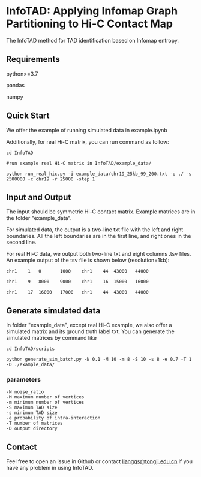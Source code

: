 
# InfoTAD: Applying Infomap Graph Partitioning to Hi-C Contact Map


The InfoTAD method for TAD identification based on Infomap entropy.
## Requirements

python>=3.7

pandas

numpy


## Quick Start

We offer the example of running simulated data in example.ipynb

Additionally, for real Hi-C matrix, you can run command as follow:
```
cd InfoTAD

#run example real Hi-C matrix in InfoTAD/example_data/

python run_real_hic.py -i example_data/chr19_25kb_99_200.txt -o ./ -s 2500000 -c chr19 -r 25000 -step 1
```
## Input and Output 

The input should be symmetric Hi-C contact matrix. Example matrices are in the folder "example_data".

For simulated data, the output is a two-line txt file with the left and right boundaries. All the left boundaries are 
in the first line, and right ones in the second line.

For real Hi-C data, we output both two-line txt and eight columns .tsv files. 
An example output of the tsv file is shown below (resolution=1kb):
```
chr1	1	0       1000	chr1	44	43000	44000

chr1	9	8000	9000	chr1	16	15000	16000

chr1	17	16000	17000	chr1	44	43000	44000
```

## Generate simulated data

In folder "example_data", except real Hi-C example, we also offer a simulated matrix and its ground truth label txt. 
You can generate the simulated matrices by command like
```
cd InfoTAD/scripts

python generate_sim_batch.py -N 0.1 -M 10 -m 8 -S 10 -s 8 -e 0.7 -T 1 -D ./example_data/
```
### parameters 

````
-N noise_ratio
-M maximum number of vertices
-m minimum number of vertices
-S maximum TAD size
-s minimum TAD size
-e probability of intra-interaction 
-T number of matrices
-D output directory
````

## Contact

Feel free to open an issue in Github or contact liangqs@tongji.edu.cn if you have any problem in using InfoTAD.
